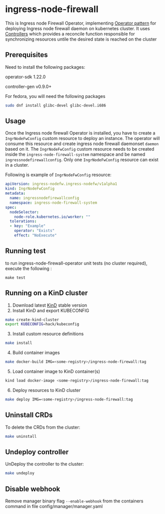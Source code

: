 # ingress-node-firewall
This is Ingress node Firewall Operator, implementing [Operator pattern](https://kubernetes.io/docs/concepts/extend-kubernetes/operator/) for deploying Ingress node firewall daemon on kubernetes cluster.
It uses [Controllers](https://kubernetes.io/docs/concepts/architecture/controller/)
which provides a reconcile function responsible for synchronizing resources untile the desired state is reached on the cluster

## Prerequisites
Need to install the following packages:

operator-sdk 1.22.0

controller-gen v0.9.0+

For fedora, you will need the following packages
```sh
sudo dnf install glibc-devel glibc-devel.i686
```

## Usage
Once the Ingress node firewall Operator is installed, you have to create a `IngrNodeFwConfig` custom resource to deploy an instance. The operator will consume this resource and create ingress node firewall daemonset `daemon` based on it. The `IngrNodeFwConfig` custom resource needs to be created inside the `ingress-node-firewall-system` namespace and be named `ingressnodefirewallconfig`. Only one `IngrNodeFwConfig` resource can exist in a cluster.

Following is example of `IngrNodeFwConfig` resource:
```yaml
apiVersion: ingress-nodefw.ingress-nodefw/v1alpha1
kind: IngrNodeFwConfig
metadata:
  name: ingressnodefirewallconfig
  namespace: ingress-node-firewall-system
spec:
  nodeSelector:
    node-role.kubernetes.io/worker: ""
  tolerations:
  - key: "Example"
    operator: "Exists"
    effect: "NoExecute"

```
## Running test
to run ingress-node-firewall-operator unit tests (no cluster required), execute the following :
```shell
make test
```

## Running on a KinD cluster
1. Download latest [KinD](https://kind.sigs.k8s.io/docs/user/quick-start) stable version
2. Install KinD and export KUBECONFIG
```sh
make create-kind-cluster
export KUBECONFIG=hack/kubeconfig
```
3. Install custom resource definitions
```sh
make install
```
4. Build container images
```sh
make docker-build IMG=<some-registry>/ingress-node-firewall:tag
```
5. Load container image to KinD container(s)
```sh
kind load docker-image <some-registry>/ingress-node-firewall:tag
```
6. Deploy resources to KinD cluster
```sh
make deploy IMG=<some-registry>/ingress-node-firewall:tag
```

## Uninstall CRDs
To delete the CRDs from the cluster:
```sh
make uninstall
```
## Undeploy controller
UnDeploy the controller to the cluster:
```sh
make undeploy
```

## Disable webhook
Remove manager binary flag `--enable-webhook` from the containers command in file config/manager/manager.yaml
